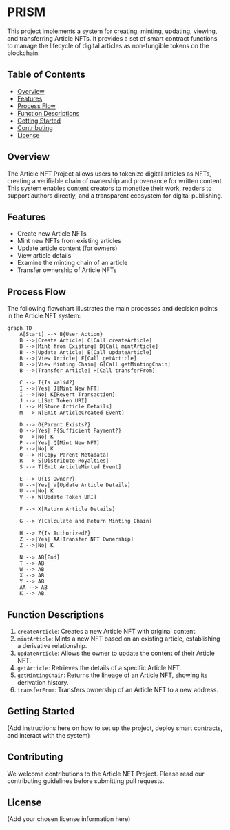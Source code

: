 # PRISM

This project implements a system for creating, minting, updating, viewing, and transferring Article NFTs. It provides a set of smart contract functions to manage the lifecycle of digital articles as non-fungible tokens on the blockchain.

## Table of Contents
- [Overview](#overview)
- [Features](#features)
- [Process Flow](#process-flow)
- [Function Descriptions](#function-descriptions)
- [Getting Started](#getting-started)
- [Contributing](#contributing)
- [License](#license)

## Overview

The Article NFT Project allows users to tokenize digital articles as NFTs, creating a verifiable chain of ownership and provenance for written content. This system enables content creators to monetize their work, readers to support authors directly, and a transparent ecosystem for digital publishing.

## Features

- Create new Article NFTs
- Mint new NFTs from existing articles
- Update article content (for owners)
- View article details
- Examine the minting chain of an article
- Transfer ownership of Article NFTs

## Process Flow

The following flowchart illustrates the main processes and decision points in the Article NFT system:

```mermaid
graph TD
    A[Start] --> B{User Action}
    B -->|Create Article| C[Call createArticle]
    B -->|Mint from Existing| D[Call mintArticle]
    B -->|Update Article| E[Call updateArticle]
    B -->|View Article| F[Call getArticle]
    B -->|View Minting Chain| G[Call getMintingChain]
    B -->|Transfer Article| H[Call transferFrom]
    
    C --> I{Is Valid?}
    I -->|Yes| J[Mint New NFT]
    I -->|No| K[Revert Transaction]
    J --> L[Set Token URI]
    L --> M[Store Article Details]
    M --> N[Emit ArticleCreated Event]
    
    D --> O{Parent Exists?}
    O -->|Yes| P{Sufficient Payment?}
    O -->|No| K
    P -->|Yes| Q[Mint New NFT]
    P -->|No| K
    Q --> R[Copy Parent Metadata]
    R --> S[Distribute Royalties]
    S --> T[Emit ArticleMinted Event]
    
    E --> U{Is Owner?}
    U -->|Yes| V[Update Article Details]
    U -->|No| K
    V --> W[Update Token URI]
    
    F --> X[Return Article Details]
    
    G --> Y[Calculate and Return Minting Chain]
    
    H --> Z{Is Authorized?}
    Z -->|Yes| AA[Transfer NFT Ownership]
    Z -->|No| K
    
    N --> AB[End]
    T --> AB
    W --> AB
    X --> AB
    Y --> AB
    AA --> AB
    K --> AB
```

## Function Descriptions

1. `createArticle`: Creates a new Article NFT with original content.
2. `mintArticle`: Mints a new NFT based on an existing article, establishing a derivative relationship.
3. `updateArticle`: Allows the owner to update the content of their Article NFT.
4. `getArticle`: Retrieves the details of a specific Article NFT.
5. `getMintingChain`: Returns the lineage of an Article NFT, showing its derivation history.
6. `transferFrom`: Transfers ownership of an Article NFT to a new address.

## Getting Started

(Add instructions here on how to set up the project, deploy smart contracts, and interact with the system)

## Contributing

We welcome contributions to the Article NFT Project. Please read our contributing guidelines before submitting pull requests.

## License

(Add your chosen license information here)